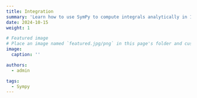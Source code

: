 ```yaml
---
title: Integration
summary: 'Learn how to use SymPy to compute integrals analytically in 1, 2 and 3 dimensions for various problems.'
date: 2024-10-15
weight: 1

# Featured image
# Place an image named `featured.jpg/png` in this page's folder and customize its options here.
image:
  caption: ''

authors:
  - admin

tags:
  - Sympy
---
```

